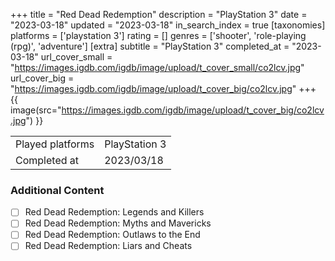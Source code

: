 +++
title = "Red Dead Redemption"
description = "PlayStation 3"
date = "2023-03-18"
updated = "2023-03-18"
in_search_index = true
[taxonomies]
platforms = ['playstation 3']
rating = []
genres = ['shooter', 'role-playing (rpg)', 'adventure']
[extra]
subtitle = "PlayStation 3"
completed_at = "2023-03-18"
url_cover_small = "https://images.igdb.com/igdb/image/upload/t_cover_small/co2lcv.jpg"
url_cover_big = "https://images.igdb.com/igdb/image/upload/t_cover_big/co2lcv.jpg"
+++
{{ image(src="https://images.igdb.com/igdb/image/upload/t_cover_big/co2lcv.jpg") }}

|              |            |
| ------------ | ---------- |
| Played platforms    | PlayStation 3 |
| Completed at | 2023/03/18 |


### Additional Content


- [ ] Red Dead Redemption: Legends and Killers
- [ ] Red Dead Redemption: Myths and Mavericks
- [ ] Red Dead Redemption: Outlaws to the End
- [ ] Red Dead Redemption: Liars and Cheats